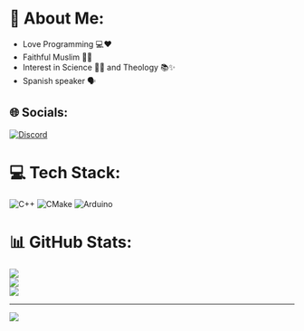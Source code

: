 # 💫 About Me:
- Love Programming 💻❤️
- Faithful Muslim 🕌🙏
- Interest in Science 🔬🧠 and Theology 📚✨
- Spanish speaker 🗣️


## 🌐 Socials:
[![Discord](https://img.shields.io/badge/Discord-%237289DA.svg?logo=discord&logoColor=white)](https://discord.gg/e.mascate) 

# 💻 Tech Stack:
![C++](https://img.shields.io/badge/c++-%2300599C.svg?style=flat&logo=c%2B%2B&logoColor=white) ![CMake](https://img.shields.io/badge/CMake-%23008FBA.svg?style=flat&logo=cmake&logoColor=white) ![Arduino](https://img.shields.io/badge/-Arduino-00979D?style=flat&logo=Arduino&logoColor=white)
# 📊 GitHub Stats:
![](https://github-readme-stats.vercel.app/api?username=emascate&theme=dark&hide_border=false&include_all_commits=false&count_private=false)<br/>
![](https://nirzak-streak-stats.vercel.app/?user=emascate&theme=dark&hide_border=false)<br/>
![](https://github-readme-stats.vercel.app/api/top-langs/?username=emascate&theme=dark&hide_border=false&include_all_commits=false&count_private=false&layout=compact)

---
[![](https://visitcount.itsvg.in/api?id=emascate&icon=1&color=0)](https://visitcount.itsvg.in)

